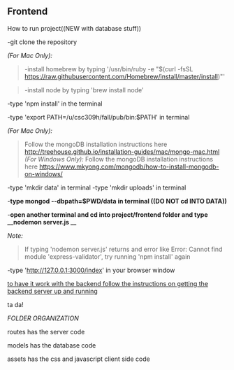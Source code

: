 ## Frontend ##

How to run project((NEW with database stuff))

-git clone the repository

*(For Mac Only):*
>-install homebrew by typing '/usr/bin/ruby -e "$(curl -fsSL https://raw.githubusercontent.com/Homebrew/install/master/install)"'

>-install node by typing 'brew install node'


-type 'npm install' in the terminal

-type 'export PATH=/u/csc309h/fall/pub/bin:$PATH' in terminal

*(For Mac Only):*
>Follow the mongoDB installation instructions here
http://treehouse.github.io/installation-guides/mac/mongo-mac.html
*(For Windows Only):*
>Follow the mongoDB installation instructions here
https://www.mkyong.com/mongodb/how-to-install-mongodb-on-windows/

-type 'mkdir data' in terminal
-type 'mkdir uploads' in terminal



-**type  __mongod --dbpath=$PWD/data__ in terminal ((DO NOT cd INTO DATA))**

-**open another terminal and cd into project/frontend folder and type  __nodemon server.js __**




*Note:*
>If typing 'nodemon server.js' returns and error like Error: Cannot find module 'express-validator', try running 'npm install' again

-type 'http://127.0.0.1:3000/index' in your browser window

[to have it work with the backend follow the instructions on getting the backend server up and running](https://github.com/csc301-winter-2017/project-team-11/edit/master/project/backend/README.md)




ta da!




*FOLDER ORGANIZATION*

routes has the server code

models has the database code

assets has the css and javascript client side code
